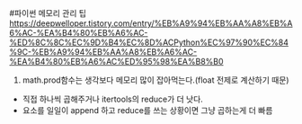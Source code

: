 #파이썬 메모리 관리 팁
https://deepwelloper.tistory.com/entry/%EB%A9%94%EB%AA%A8%EB%A6%AC-%EA%B4%80%EB%A6%AC-%ED%8C%8C%EC%9D%B4%EC%8D%ACPython%EC%97%90%EC%84%9C-%EB%A9%94%EB%AA%A8%EB%A6%AC-%EA%B4%80%EB%A6%AC%ED%95%98%EA%B8%B0

1. math.prod함수는 생각보다 메모리 많이 잡아먹는다.(float 전제로 계산하기 때문)
- 직접 하나씩 곱해주거나 itertools의 reduce가 더 낫다. 
- 요소를 일일이 append 하고 reduce를 쓰는 상황이면 그냥 곱하는게 더 빠름